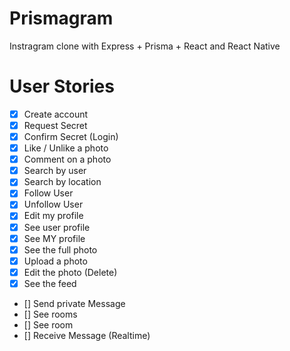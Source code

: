 # Prismagram

Instragram clone with Express + Prisma + React and React Native

# User Stories

- [x] Create account  
- [x] Request Secret  
- [x] Confirm Secret (Login)  
- [x] Like / Unlike a photo  
- [x] Comment on a photo  
- [x] Search by user  
- [x] Search by location  
- [x] Follow User  
- [x] Unfollow User  
- [x] Edit my profile  
- [x] See user profile  
- [x] See MY profile  
- [x] See the full photo  
- [x] Upload a photo  
- [x] Edit the photo (Delete)  
- [x] See the feed  
- [] Send private Message  
- [] See rooms  
- [] See room  
- [] Receive Message (Realtime)  